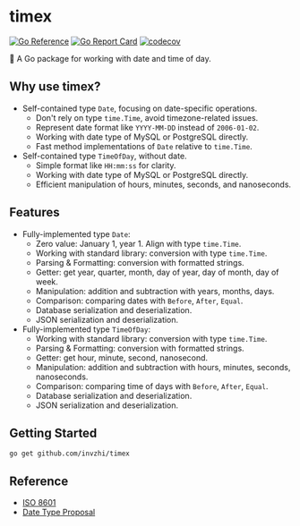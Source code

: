 # timex

[![Go Reference](https://pkg.go.dev/badge/github.com/invzhi/timex.svg)](https://pkg.go.dev/github.com/invzhi/timex)
[![Go Report Card](https://goreportcard.com/badge/github.com/invzhi/timex)](https://goreportcard.com/report/github.com/invzhi/timex)
[![codecov](https://codecov.io/gh/invzhi/timex/branch/main/graph/badge.svg?token=I2M6JCGY84)](https://codecov.io/gh/invzhi/timex)

📅 A Go package for working with date and time of day.

## Why use timex?

- Self-contained type `Date`, focusing on date-specific operations.
  - Don't rely on type `time.Time`, avoid timezone-related issues.
  - Represent date format like `YYYY-MM-DD` instead of `2006-01-02`.
  - Working with date type of MySQL or PostgreSQL directly.
  - Fast method implementations of `Date` relative to `time.Time`.
- Self-contained type `TimeOfDay`, without date.
  - Simple format like `HH:mm:ss` for clarity.
  - Working with date type of MySQL or PostgreSQL directly.
  - Efficient manipulation of hours, minutes, seconds, and nanoseconds.

## Features

- Fully-implemented type `Date`:
    - Zero value: January 1, year 1. Align with type `time.Time`.
    - Working with standard library: conversion with type `time.Time`.
    - Parsing & Formatting: conversion with formatted strings.
    - Getter: get year, quarter, month, day of year, day of month, day of week.
    - Manipulation: addition and subtraction with years, months, days.
    - Comparison: comparing dates with `Before`, `After`, `Equal`.
    - Database serialization and deserialization.
    - JSON serialization and deserialization.
- Fully-implemented type `TimeOfDay`:
    - Working with standard library: conversion with type `time.Time`.
    - Parsing & Formatting: conversion with formatted strings.
    - Getter: get hour, minute, second, nanosecond.
    - Manipulation: addition and subtraction with hours, minutes, seconds, nanoseconds.
    - Comparison: comparing time of days with `Before`, `After`, `Equal`.
    - Database serialization and deserialization.
    - JSON serialization and deserialization.

## Getting Started

```
go get github.com/invzhi/timex
```

## Reference

- [ISO 8601](https://en.wikipedia.org/wiki/ISO_8601)
- [Date Type Proposal](https://github.com/golang/go/issues/21365)
